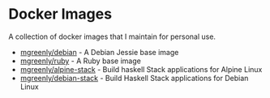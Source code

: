 # Docker Images

A collection of docker images that I maintain for personal use.

  * [mgreenly/debian](https://hub.docker.com/r/mgreenly/debian/) - A Debian Jessie base image
  * [mgreenly/ruby](https://hub.docker.com/r/mgreenly/ruby/) - A Ruby base image
  * [mgreenly/alpine-stack](https://hub.docker.com/r/mgreenly/alpine-stack/) - Build haskell Stack applications for Alpine Linux
  * [mgreenly/debian-stack](https://github.com/mgreenly/dockerimages/tree/master/debian-stack) - Build Haskell Stack applications for Debian Linux
